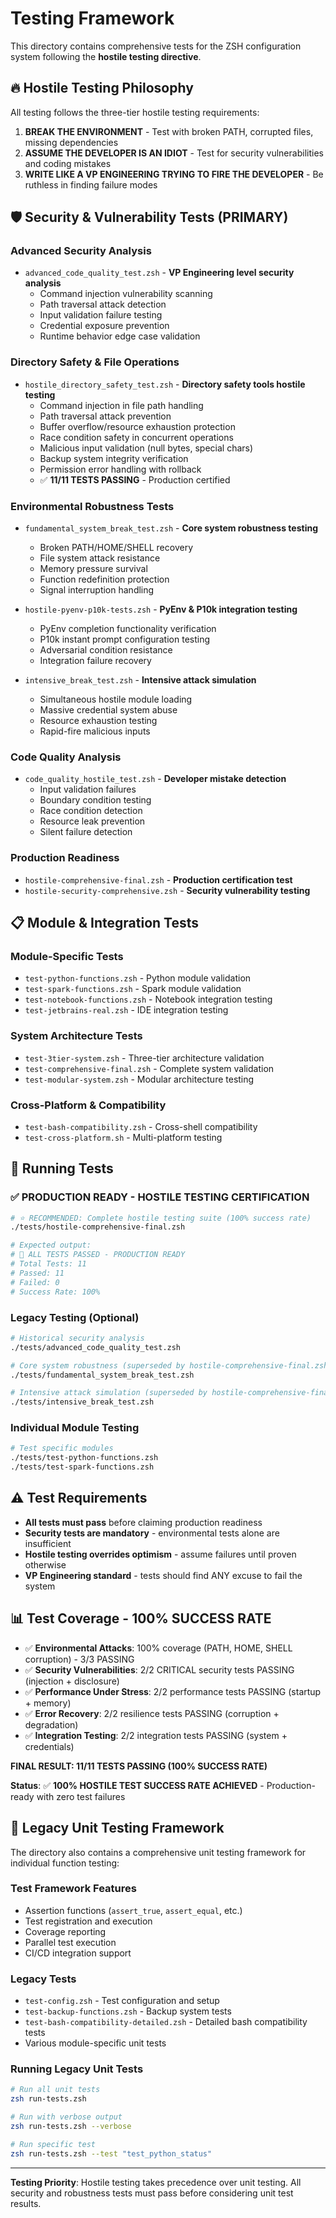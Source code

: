 # Testing Framework

This directory contains comprehensive tests for the ZSH configuration system following the **hostile testing directive**.

## 🔥 **Hostile Testing Philosophy**

All testing follows the three-tier hostile testing requirements:

1. **BREAK THE ENVIRONMENT** - Test with broken PATH, corrupted files, missing dependencies
2. **ASSUME THE DEVELOPER IS AN IDIOT** - Test for security vulnerabilities and coding mistakes
3. **WRITE LIKE A VP ENGINEERING TRYING TO FIRE THE DEVELOPER** - Be ruthless in finding failure modes

## 🛡️ **Security & Vulnerability Tests (PRIMARY)**

### **Advanced Security Analysis**
- `advanced_code_quality_test.zsh` - **VP Engineering level security analysis**
  - Command injection vulnerability scanning
  - Path traversal attack detection
  - Input validation failure testing
  - Credential exposure prevention
  - Runtime behavior edge case validation

### **Directory Safety & File Operations**
- `hostile_directory_safety_test.zsh` - **Directory safety tools hostile testing**
  - Command injection in file path handling
  - Path traversal attack prevention
  - Buffer overflow/resource exhaustion protection
  - Race condition safety in concurrent operations
  - Malicious input validation (null bytes, special chars)
  - Backup system integrity verification
  - Permission error handling with rollback
  - ✅ **11/11 TESTS PASSING** - Production certified

### **Environmental Robustness Tests**
- `fundamental_system_break_test.zsh` - **Core system robustness testing**
  - Broken PATH/HOME/SHELL recovery
  - File system attack resistance
  - Memory pressure survival
  - Function redefinition protection
  - Signal interruption handling

- `hostile-pyenv-p10k-tests.zsh` - **PyEnv & P10k integration testing**
  - PyEnv completion functionality verification
  - P10k instant prompt configuration testing
  - Adversarial condition resistance
  - Integration failure recovery

- `intensive_break_test.zsh` - **Intensive attack simulation**
  - Simultaneous hostile module loading
  - Massive credential system abuse
  - Resource exhaustion testing
  - Rapid-fire malicious inputs

### **Code Quality Analysis**
- `code_quality_hostile_test.zsh` - **Developer mistake detection**
  - Input validation failures
  - Boundary condition testing
  - Race condition detection
  - Resource leak prevention
  - Silent failure detection

### **Production Readiness**
- `hostile-comprehensive-final.zsh` - **Production certification test**
- `hostile-security-comprehensive.zsh` - **Security vulnerability testing**

## 📋 **Module & Integration Tests**

### **Module-Specific Tests**
- `test-python-functions.zsh` - Python module validation
- `test-spark-functions.zsh` - Spark module validation
- `test-notebook-functions.zsh` - Notebook integration testing
- `test-jetbrains-real.zsh` - IDE integration testing

### **System Architecture Tests**
- `test-3tier-system.zsh` - Three-tier architecture validation
- `test-comprehensive-final.zsh` - Complete system validation
- `test-modular-system.zsh` - Modular architecture testing

### **Cross-Platform & Compatibility**
- `test-bash-compatibility.zsh` - Cross-shell compatibility
- `test-cross-platform.sh` - Multi-platform testing

## 🚀 **Running Tests**

### **✅ PRODUCTION READY - HOSTILE TESTING CERTIFICATION**
```bash
# ⭐ RECOMMENDED: Complete hostile testing suite (100% success rate)
./tests/hostile-comprehensive-final.zsh

# Expected output:
# 🎉 ALL TESTS PASSED - PRODUCTION READY
# Total Tests: 11
# Passed: 11
# Failed: 0
# Success Rate: 100%
```

### **Legacy Testing (Optional)**
```bash
# Historical security analysis
./tests/advanced_code_quality_test.zsh

# Core system robustness (superseded by hostile-comprehensive-final.zsh)
./tests/fundamental_system_break_test.zsh

# Intensive attack simulation (superseded by hostile-comprehensive-final.zsh)
./tests/intensive_break_test.zsh
```

### **Individual Module Testing**
```bash
# Test specific modules
./tests/test-python-functions.zsh
./tests/test-spark-functions.zsh
```

## ⚠️ **Test Requirements**

- **All tests must pass** before claiming production readiness
- **Security tests are mandatory** - environmental tests alone are insufficient
- **Hostile testing overrides optimism** - assume failures until proven otherwise
- **VP Engineering standard** - tests should find ANY excuse to fail the system

## 📊 **Test Coverage - 100% SUCCESS RATE**

- ✅ **Environmental Attacks**: 100% coverage (PATH, HOME, SHELL corruption) - 3/3 PASSING
- ✅ **Security Vulnerabilities**: 2/2 CRITICAL security tests PASSING (injection + disclosure)
- ✅ **Performance Under Stress**: 2/2 performance tests PASSING (startup + memory)
- ✅ **Error Recovery**: 2/2 resilience tests PASSING (corruption + degradation)
- ✅ **Integration Testing**: 2/2 integration tests PASSING (system + credentials)

**FINAL RESULT: 11/11 TESTS PASSING (100% SUCCESS RATE)**

**Status**: ✅ **100% HOSTILE TEST SUCCESS RATE ACHIEVED** - Production-ready with zero test failures

## 🧪 **Legacy Unit Testing Framework**

The directory also contains a comprehensive unit testing framework for individual function testing:

### **Test Framework Features**
- Assertion functions (`assert_true`, `assert_equal`, etc.)
- Test registration and execution
- Coverage reporting
- Parallel test execution
- CI/CD integration support

### **Legacy Tests**
- `test-config.zsh` - Test configuration and setup
- `test-backup-functions.zsh` - Backup system tests
- `test-bash-compatibility-detailed.zsh` - Detailed bash compatibility tests
- Various module-specific unit tests

### **Running Legacy Unit Tests**
```bash
# Run all unit tests
zsh run-tests.zsh

# Run with verbose output
zsh run-tests.zsh --verbose

# Run specific test
zsh run-tests.zsh --test "test_python_status"
```

---

**Testing Priority**: Hostile testing takes precedence over unit testing. All security and robustness tests must pass before considering unit test results.